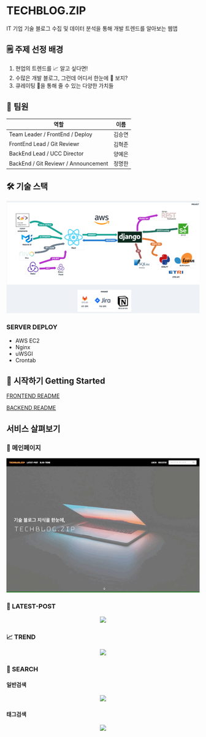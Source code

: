 # TECHBLOG.ZIP

IT 기업 기술 블로그 수집 및 데이터 분석을 통해 개발 트렌드를 알아보는 웹앱

## 🗒 주제 선정 배경

1. 현업의 트렌드를 📈 알고 싶다면!
2. 수많은 개발 블로그, 그런데 어디서 한눈에 👀 보지?
3. 큐레이팅 🤳을 통해 줄 수 있는 다양한 가치들

## 👊 팀원

| 역할                                 | 이름   |
| ------------------------------------ | ------ |
| Team Leader / FrontEnd / Deploy      | 김승연 |
| FrontEnd Lead / Git Reviewr          | 김혁준 |
| BackEnd Lead / UCC Director          | 양예은 |
| BackEnd / Git Reviewr / Announcement | 정명한 |

## 🛠 기술 스택

![STACK](md/stack.png)

### SERVER DEPLOY

- AWS EC2
- Nginx
- uWSGI
- Crontab

## 👋 시작하기 Getting Started

[FRONTEND README](frontend/README.md)

[BACKEND README](backend/README.md)

## 서비스 살펴보기

### 👐 메인페이지

<p align="center"><img src="md/mainpage.gif"></p>

### 📝 LATEST-POST

<p align="center"><img src="md/post1.gif"></p>

### 📈 TREND

<p align="center"><img src="md/trend1.gif"></p>

### 🔎 SEARCH

#### 일반검색

<p align="center"><img src="md/search1.gif"></p>

#### 태그검색

<p align="center"><img src="md/search2.gif"></p>
